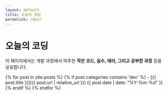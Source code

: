 ```yaml
---
layout: default
title: 오늘의 코딩
permalink: /dev/
---
```


# 오늘의 코딩

이 페이지에서는 개발 과정에서 마주한  **작은 코드, 실수, 에러, 그리고 공부한 과정** 등을 공유합니다.

{% for post in site.posts %}
  {% if post.categories contains 'dev' %}
    - [{{ post.title }}]({{ post.url | relative_url }}) <span class="date">{{ post.date | date: "%Y-%m-%d" }}</span>
  {% endif %}
{% endfor %}
